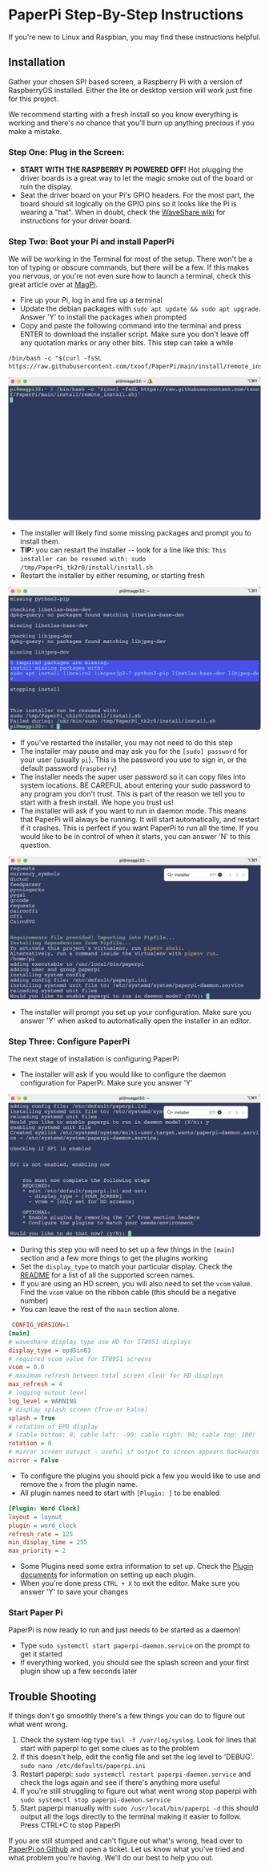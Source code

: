 # PaperPi Step-By-Step Instructions

If you're new to Linux and Raspbian, you may find these instructions helpful. 

## Installation

Gather your chosen SPI based screen, a Raspberry Pi with a version of RaspberryOS installed. Either the lite or desktop version will work just fine for this project.

We recommend starting with a fresh install so you know everything is working and there's no chance that you'll burn up anything precious if you make a mistake.

### Step One: Plug in the Screen:

* **START WITH THE RASPBERRY PI POWERED OFF!** Hot plugging the driver boards is a great way to let the magic smoke out of the board or ruin the display.
* Seat the driver board on your Pi's GPIO headers. For the most part, the board should sit logically on the GPIO pins so it looks like the Pi is wearing a "hat". When in doubt, check the [WaveShare wiki](https://www.waveshare.com/wiki/Main_Page#Display-e-Paper) for instructions for your driver board.

### Step Two: Boot your Pi and install PaperPi

We will be working in the Terminal for most of the setup. There won't be a ton of typing or obscure commands, but there will be a few. If this makes you nervous, or you're not even sure how to launch a terminal, check this great article over at [MagPi](https://magpi.raspberrypi.com/articles/terminal-help).

* Fire up your Pi, log in and fire up a terminal
* Update the debian packages with `sudo apt update && sudo apt upgrade`. Answer 'Y' to install the packages when prompted
* Copy and paste the following command into the terminal and press ENTER to download the installer script. Make sure you don't leave off any quotation marks or any other bits. This step can take a while

```shell
/bin/bash -c "$(curl -fsSL https://raw.githubusercontent.com/txoof/PaperPi/main/install/remote_install.sh)"
```
![paste command](./images/sbs_paste_command.jpg)

* The installer will likely find some missing packages and prompt you to install them. 
* **TIP:** you can restart the installer -- look for a line like this: `This installer can be resumed with: sudo /tmp/PaperPi_tk2r0/install/install.sh` 
* Restart the installer by either resuming, or starting fresh

![install packages](./images/sbs_deb_packages.jpg)

* If you've restarted the installer, you may not need to do this step
* The installer may pause and may ask you for the `[sudo] password` for your user (usually `pi`). This is the password you use to sign in, or the default password (`raspberry`)
* The installer needs the super user password so it can copy files into system locations. BE CAREFUL about entering your sudo password to any program you don't trust. This is part of the reason we tell you to start with a fresh install. We hope you trust us!
* The installer will ask if you want to run in daemon mode. This means that PaperPi will always be running. It will start automatically, and restart if it crashes. This is perfect if you want PaperPi to run all the time. If you would like to be in control of when it starts, you can answer 'N' to this question.

![daemon mode?](./images/sbs_daemon.jpg)

* The installer will prompt you set up your configuration. Make sure you answer 'Y' when asked to automatically open the installer in an editor. 

### Step Three: Configure PaperPi

The next stage of installation is configuring PaperPi 

* The installer will ask if you would like to configure the daemon configuration for  PaperPi. Make sure you answer 'Y'

![configuration](./images/sbs_configuration.jpg)

* During this step you will need to set up a few things in the `[main]` section and a few more things to get the plugins working
* Set the `display_type` to match your particular display. Check the [README](../README.md) for a list of all the supported screen names. 
* If you are using an HD screen, you will also need to set the `vcom` value. Find the `vcom` value on the ribbon cable (this should be a negative number)
* You can leave the rest of the `main` section alone.

```ini
 CONFIG_VERSION=1
[main]
# waveshare display type use HD for IT8951 displays
display_type = epd5in83
# required vcom value for IT8951 screens
vcom = 0.0
# maximum refresh between total screen clear for HD displays
max_refresh = 4
# logging output level
log_level = WARNING
# display splash screen (True or False)
splash = True
# rotation of EPD display
# (cable bottom: 0; cable left: -90; cable right: 90; cable top: 180)
rotation = 0
# mirror screen outuput - useful if output to screen appears backwards
mirror = False
```

* To configure the plugins you should pick a few you would like to use and remove the `x` from the plugin name.
* All plugin names need to start with `[Plugin: ]` to be enabled

```ini
[Plugin: Word Clock]
layout = layout
plugin = word_clock
refresh_rate = 125
min_display_time = 255
max_priority = 2
```
* Some Plugins need some extra information to set up. Check the [Plugin documents](./Plugins.md) for information on setting up each plugin.
* When you're done press `CTRL + X` to exit the editor. Make sure you answer 'Y' to save your changes

### Start Paper Pi

PaperPi is now ready to run and just needs to be started as a daemon!

* Type `sudo systemctl start paperpi-daemon.service` on the prompt to get it started
* If everything worked, you should see the splash screen and your first plugin show up a few seconds later

## Trouble Shooting

If things don't go smoothly there's a few things you can do to figure out what went wrong.

1. Check the system log type `tail -f /var/log/syslog`. Look for lines that start with paperpi to get some clues as to the problem
2. If this doesn't help, edit the config file and set the log level to 'DEBUG'. `sudo nano /etc/defaults/paperpi.ini`
3. Restart paperpi: `sudo systemctl restart paperpi-daemon.service` and check the logs again and see if there's anything more useful 
4. If you're still struggling to figure out what went wrong stop paperpi with `sudo systemctl stop paperpi-daemon.service`
5. Start paperpi manually with `sudo /usr/local/bin/paperpi -d` this should output all the logs directly to the terminal making it easier to follow. Press CTRL+C to stop PaperPi

If you are still stumped and can't figure out what's wrong, head over to [PaperPi on Github](https://github.com/txoof/PaperPi/issues) and open a ticket. Let us know what you've tried and what problem you're having. We'll do our best to help you out.